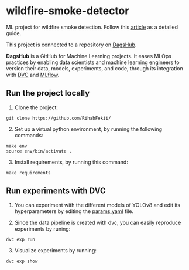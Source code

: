 # wildfire-smoke-detector
ML project for wildfire smoke detection. Follow this [article](https://rihab-feki.medium.com/ml-project-using-yolov8-roboflow-dvc-and-mlflow-on-dagshub-3e5c0b026297) as a detailed guide. 

This project is connected to a repository on [DagsHub](https://dagshub.com/Rihab.Feki/wildfire-smoke-detector). 

**DagsHub** is a GitHub for Machine Learning projects. It eases MLOps practices by enabling data scientists and machine learning engineers to version their data, models, experiments, and code, through its integration with [DVC](https://dvc.org/doc) and [MLflow](https://mlflow.org/docs/latest/index.html). 

## Run the project locally 

1. Clone the project: 
````shell 
git clone https://github.com/RihabFekii/
````

2. Set up a virtual python environment, by running the following commands:
````shell 
make env
source env/bin/activate .
````

3. Install requirements, by running this command:
````shell
make requirements
`````

## Run experiments with DVC 

1. You can experiment with the different models of YOLOv8 and edit its hyperparameters 
by editing the [params.yaml](/params.yaml) file. 

2. Since the data pipeline is created with dvc, you can easily reproduce experiments by runing: 

````sell
dvc exp run 
`````
3. Visualize experiments by running: 
````
dvc exp show
`````


